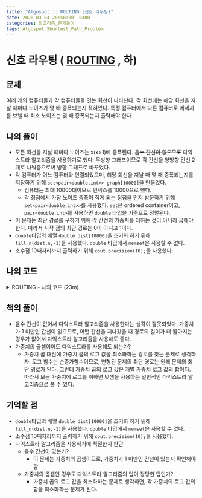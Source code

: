 ```yaml
---
title: "Algospot :: ROUTING (신호 라우팅)"
date: 2020-03-04 20:50:00 -0400
categories: 알고리즘_문제풀이 
tags: Algospot Shortest_Path_Problem
---
```


# 신호 라우팅 ( [ROUTING](https://algospot.com/judge/problem/read/ROUTING) , 하)

## 문제  
여러 개의 컴퓨터들과 각 컴퓨터들을 잇는 회선이 나타난다. 각 회선에는 해당 회선을 지날 때마다 노이즈가 몇 배 증폭되는지 적혀있다. 특정 컴퓨터에서 다른 컴퓨터로 메세지를 보낼 때 최소 노이즈는 몇 배 증폭되는지 출력해야 한다.

## 나의 풀이  
- 모든 회선을 지날 때마다 노이즈는 x(x>1)배 증폭된다. ~~음수 간선이 없으므로~~ 다익스트라 알고리즘을 사용하기로 했다. 무방향 그래프이므로 각 간선을 양방향 간선 2개로 나눠줌으로써 방향 그래프로 바꾸었다.  
- 각 컴퓨터가 어느 컴퓨터와 연결되었으며, 해당 회선을 지날 때 몇 패 증폭되는지를 저장하기 위해 `set<pair<double,int>> graph[10000]`을 만들었다.
  - 컴퓨터는 최대 10000대이므로 인덱스를 10000으로 했다.
  - 각 정점에서 가장 노이즈 증폭이 적게 되는 정점을 먼저 방문하기 위해 `set<pair<double,int>>`를 사용했다. `set`은 ordered container이고, `pair<double,int>`를 사용하면 `double` 타입을 기준으로 정렬된다.
- 이 문제는 최단 경로를 구하기 위해 각 간선의 가중치를 더하는 것이 아니라 곱해야 한다. 따라서 시작 점의 최단 경로는 0이 아니고 1이다.
- `double`타입의 배열 `double dist[10000]`을 초기화 하기 위해 `fill_n(dist,n,-1)`을 사용했다. `double` 타입에서 `memset`은 사용할 수 없다.
- 소수점 10째자리까지 출력하기 위해 `cout.precision(10);`을 사용했다.

## 나의 코드

<details>
<summary>ROUTING - 나의 코드 (23m) </summary>
<div markdown="1">

```
#include <bits/stdc++.h>
using namespace std;
int n,m;
set<pair<double,int>> graph[10000];
double dist[10000];
bool visited[10000];
priority_queue<pair<double,int>> q;
int main() {
    ios::sync_with_stdio(false);
    cin.tie(NULL);
    int tc;
    cin>>tc;
    while(tc--) {
        cin>>n>>m;
        fill_n(dist,n,-1);
        memset(visited,false,sizeof visited);
        for (int i=0;i<n;i++) graph[i].clear();
        while(m--) {
            int a,b;
            double w;
            cin>>a>>b>>w;
            graph[a].insert(make_pair(w,b));
            graph[b].insert(make_pair(w,a));
        }
        dist[0]=1.0;
        q.push(make_pair(-1.0,0));
        while(!q.empty()) {
            pair<double, int> t=q.top();
            q.pop();
            if(-t.first>dist[t.second]) continue;
            double curr=-t.first;
            visited[t.second]=true;
            for (auto x : graph[t.second]) {
                if(visited[x.second]) continue;
                if(dist[x.second]==-1||curr*x.first<dist[x.second]) {
                    dist[x.second]=curr*x.first;
                    q.push(make_pair(-curr*x.first,x.second));
                }
            }
        }
        cout.precision(10);
        cout<<dist[n-1]<<endl;
    }
}
  

```
</div>
</details>  


## 책의 풀이  
- 음수 간선이 없어서 다익스트라 알고리즘을 사용한다는 생각이 잘못되었다. 가중치가 1 미만인 간선이 없으므로, 어떤 간선을 지나갔을 때 경로의 길이가 더 짧아지는 경우가 없어서 다익스트라 알고리즘을 사용해도 좋다.
- 가중치의 곱셈이어도 다익스트라를 사용해도 되는가?
  - 가중치 곱 대신에 가중치 곱의 로그 값을 최소화하는 경로를 찾는 문제로 생각하자. 로그 함수는 순증가함수이므로, 변형된 문제의 최단 경로는 원래 문제의 최단 경로가 된다. 그런데 가중치 곱의 로그 값은 개별 가중치 로그 값의 합이다. 따라서 모든 가중치에 로그를 취하면 덧셈을 사용하는 일반적인 다익스트라 알고리즘으로 풀 수 있다.

## 기억할 점
- `double`타입의 배열 `double dist[10000]`을 초기화 하기 위해 `fill_n(dist,n,-1)`을 사용했다. `double` 타입에서 `memset`은 사용할 수 없다.
- 소수점 10째자리까지 출력하기 위해 `cout.precision(10);`을 사용했다.
- 다익스트라 알고리즘을 사용하기에 적절한지 판단
  - 음수 간선이 있는가?
    - 이 문제는 가중치의 곱셈이므로, 가중치가 1 미만인 간선이 있는지 확인해야 함
  - 가중치의 곱셈인 경우도 다익스트라 알고리즘의 답이 정당한 답인가?
    - 가중치 곱의 로그 값을 최소화하는 문제로 생각하면, 각 가중치의 로그 값의 합을 최소화하는 문제가 된다.